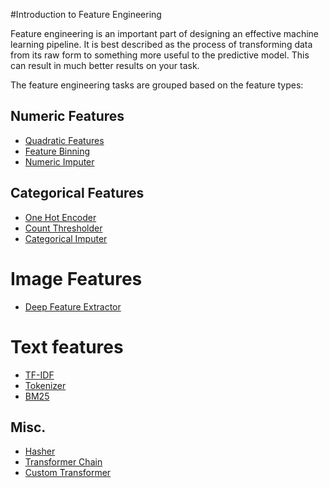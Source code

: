 #Introduction to Feature Engineering

Feature engineering is an important part of designing an effective machine
learning pipeline. It is best described as the process of transforming data
from its raw form to something more useful to the predictive model. This can
result in much better results on your task. 

The feature engineering tasks are grouped based on the feature types:

## Numeric Features

* [Quadratic Features](quadratic_features.md)
* [Feature Binning](feature_binner.md)
* [Numeric Imputer](numeric_imputer.md)
    
## Categorical Features

* [One Hot Encoder](one_hot_encoder.md)
* [Count Thresholder](count_thresholder.md)
* [Categorical Imputer](categorical_imputer.md)

# Image Features

* [Deep Feature Extractor](deep_feature_extractor.md)

# Text features

* [TF-IDF](tfidf.md)
* [Tokenizer](tokenizer.md)
* [BM25](bm25.md)
  
## Misc.

* [Hasher](feature_hasher.md)
* [Transformer Chain](transformer_chain.md)
* [Custom Transformer](custom_transformer.md)

